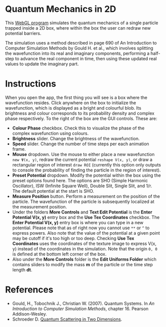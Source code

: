 # Quantum Mechanics in 2D
This [WebGL program](https://marl0ny.github.io/QM-Simulator-2D/index.html) simulates the quantum mechanics of a single particle trapped inside a 2D box, 
where within the box the user can redraw new potential barriers. 

The simulation uses a method described in page 690 of An Introduction to Computer Simulation Methods
by Gould H. et al., which involves splitting the wavefunction into its real and imaginary components,
performing a half-step to advance the real component in time, then using these updated real values to update the imaginary part.

# Instructions
When you open the app, the first thing you will see is a box where the wavefunction resides.
Click anywhere on the box to initialize the wavefunction, which is displayed as a bright and colourful blob. Its brightness and colour corresponds to its probability density and complex phase respectively.
To the right of the box are the GUI controls. These are:
- **Colour Phase** checkbox. Check this to visualize the phase of the complex wavefunction using colours.
- **Brightness** slider. Change the brightness of the wavefunction.
- **Speed** slider. Change the number of time steps per each animation frame.
- **Mouse** dropdown. Use the mouse to either place a new wavefunction `new Ψ(x, y)`, redraw the current potential `reshape V(x, y)`, or draw a rectangular region of interest `draw ROI` 
(currently this option only outputs to console the probability of finding the particle in the region of interest). 
- **Preset Potential** dropdown. Modify the potential within the box using the preset options found here. The options are SHO (Simple Harmonic Oscillator), ISW (Infinite Square Well), Double Slit, Single Slit, and 1/r. The default potential at the start is SHO.
- **Measure Position** button. Perform a measurement on the position of the particle. The wavefunction of the particle is subsequently localized at the measurement position.
- Under the folders **More Controls** and **Text Edit Potential** is the **Enter Potential V(x, y)** entry
box and the **Use Tex Coordinates** checkbox. The **Enter Potential V(x, y)** entry box is where you can type in a
new potential. Please note that as of right now you cannot use `**` or `^` to express powers. 
Also note that the value of the potential at a given point may be cutoff if it's too high or too deep. Checking **Use Tex Coordinates** uses the coordinates of the texture image to express V(x, y) instead of the coordinates in the simulation. Note that the origin `0, 0` is defined at the bottom left corner of the box.
- Also under the **More Controls** folder is the **Edit Uniforms Folder** which contains sliders to modify the mass **m** of the particle or the time step length **dt**.


# References
 - Gould, H., Tobochnik J., Christian W. (2007). Quantum Systems.
 In <em>An Introduction to Computer Simulation Methods</em>, 
chapter 16. Pearson Addison-Wesley.
 - Schroeder D. [Quantum Scattering in Two Dimensions](https://physics.weber.edu/schroeder/software/QuantumScattering2D.html).
